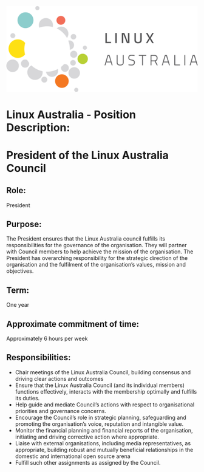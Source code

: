 ![Linux Australia](images/Linux-Logo-primary.png)

# Linux Australia - Position Description:
# President of the Linux Australia Council
## Role:
President
## Purpose:
The President ensures that the Linux Australia council fulfills its responsibilities for the
governance of the organisation. They will partner with Council members to help achieve the
mission of the organisation.
The President has overarching responsibility for the strategic direction of the organisation
and the fulfilment of the organisation’s values, mission and objectives.
## Term:
One year
## Approximate commitment of time:
Approximately 6 hours per week
## Responsibilities:
* Chair meetings of the Linux Australia Council, building consensus and driving clear
actions and outcomes
* Ensure that the Linux Australia Council (and its individual members) functions
effectively, interacts with the membership optimally and fulfills its duties.
* Help guide and mediate Council’s actions with respect to organisational priorities and
governance concerns.
* Encourage the Council’s role in strategic planning, safeguarding and promoting the
organisation’s voice, reputation and intangible value.
* Monitor the financial planning and financial reports of the organisation, initiating and
driving corrective action where appropriate.
* Liaise with external organisations, including media representatives, as appropriate,
building robust and mutually beneficial relationships in the domestic and international
open source arena
* Fulfill such other assignments as assigned by the Council.
